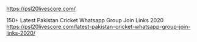 https://psl20livescore.com/

150+ Latest Pakistan Cricket Whatsapp Group Join Links 2020
https://psl20livescore.com/latest-pakistan-cricket-whatsapp-group-join-links-2020/
